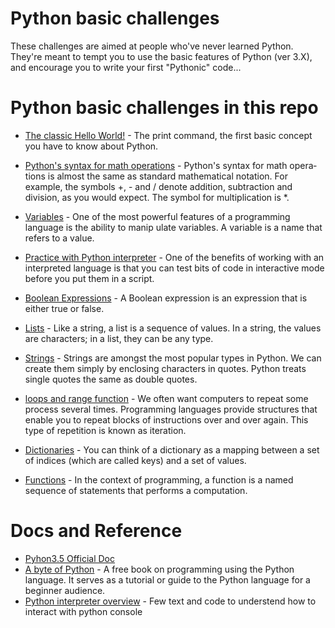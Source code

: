 # Python basic challenges

These challenges are aimed at people who've never learned Python.  
They're meant to tempt you to use the basic features of Python (ver 3.X), 
and encourage you to write your first "Pythonic" code...


# Python basic challenges in this repo

- [The classic Hello World!](hello_word.py) - The print command, the first basic concept you have to know about Python.

- [Python's syntax for math operations](math_operation.py)  - Python's syntax for math opera­tions is almost the same as standard mathematical notation. For example, the symbols +, - and / denote addition, subtraction and division, as you would expect. The symbol for multiplication is *.

- [Variables](variables.py) - One of the most powerful features of a programming language is the ability to manip­ ulate variables. A variable is a name that refers to a value.

- [Practice with Python interpreter](python_interpreter.md) - One of the benefits of working with an interpreted language is that you can test bits of code in interactive mode before you put them in a script.

- [Boolean Expressions](boolean_expressions.py) - A Boolean expression is an expression that is either true or false.

- [Lists](lists.py) - Like a string, a list is a sequence of values. In a string, the values are characters; in a list, they can be any type.

- [Strings](string_operations.py) - Strings are amongst the most popular types in Python. We can create them simply by enclosing characters in quotes. Python treats single quotes the same as double quotes.

- [loops and range function](forloop_range.py) - We often want computers to repeat some process several times. Programming languages provide structures that enable you to repeat blocks of instructions over and over again. This type of repetition is known as iteration.

- [Dictionaries](dictionaries.py) - You can think of a dictionary as a mapping between a set of indices (which are called keys) and a set  of values.

- [Functions](functions.py) - In the context of programming, a function is a named sequence of statements that performs a computation.


# Docs and Reference
- [Pyhon3.5 Official Doc](https://docs.python.org/3.5/)
- [A byte of Python](https://python.swaroopch.com/) - A free book on programming using the Python language. It serves as a tutorial or guide to the Python language for a beginner audience.
- [Python interpreter overview](https://opentechschool.github.io/python-beginners/en/getting_started.html) - Few text and code to understend how to interact with python console

